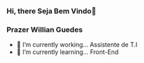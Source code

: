 ### Hi, there Seja Bem Vindo👋

### Prazer Willian Guedes

- 🔭 I’m currently working... Assistente de T.I
- 🌱 I’m currently learning... Front-End

<!--
**WillGDx/WillGDx** is a ✨ _special_ ✨ repository because its `README.md` (this file) appears on your GitHub profile.

Here are some ideas to get you started:

- 🔭 I’m currently working on ... Assistente de T.I
- 🌱 I’m currently learning ...Front-End
- 👯 I’m looking to collaborate on ...
- 🤔 I’m looking for help with ...
- 💬 Ask me about ...
- 📫 How to reach me: ...
- 😄 Pronouns: ...
- ⚡ Fun fact: ... 
